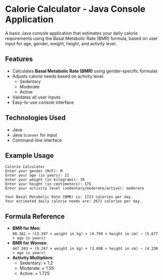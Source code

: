 # Calorie Calculator - Java Console Application

A basic Java console application that estimates your daily calorie requirements using the Basal Metabolic Rate (BMR) formula, based on user input for age, gender, weight, height, and activity level.

## Features

- Calculates **Basal Metabolic Rate (BMR)** using gender-specific formulas
- Adjusts calorie needs based on activity level:
  - Sedentary
  - Moderate
  - Active
- Validates all user inputs
- Easy-to-use console interface

## Technologies Used

- Java
- Java `Scanner` for input
- Command-line interface
   
## Example Usage

```
Calorie Calculator
Enter your gender (M/F): M
Enter your age (in years): 21
Enter your weight (in kilograms): 70
Enter your height (in centimeters): 175
Enter your activity level (sedentary/moderate/active): moderate

Your Basal Metabolic Rate (BMR) is: 1723 calories per day.
Your estimated daily calorie needs are: 2671 calories per day.
```

## Formula Reference

- **BMR for Men**:  
  `88.362 + (13.397 × weight in kg) + (4.799 × height in cm) − (5.677 × age in years)`
- **BMR for Women**:  
  `447.593 + (9.247 × weight in kg) + (3.098 × height in cm) − (4.330 × age in years)`
- **Activity Multipliers**:
  - Sedentary: × 1.2
  - Moderate: × 1.55
  - Active: × 1.725
